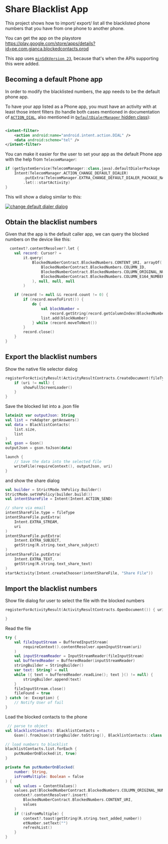 # Share Blacklist App

This project shows how to import/ export/ list all the blacklisted phone numbers that you have from
one phone to another phone.

You can get the app on the playstore https://play.google.com/store/apps/details?id=pe.com.gianca.blockedcontacts.prod

This app uses [`minSdkVersion 23`](app/build.gradle), because that's when the APIs supporting this
were added.

## Becoming a default Phone app

In order to modify the blacklisted numbers, the app needs to be the default phone app.

To have your app listed as a Phone app, you must have an activity with at least those intent
filters (to handle both cases mentioned in documentation of [`ACTION_DIAL`][1], also mentioned
in [`DefaultDialerManager` hidden class][2]):

```xml

<intent-filter>
    <action android:name="android.intent.action.DIAL" />
    <data android:scheme="tel" />
</intent-filter>
```

You can make it easier for the user to set your app as the default Phone app with the help
from `TelecomManager`:

```kotlin
if (getSystemService(TelecomManager::class.java).defaultDialerPackage != packageName) {
    Intent(TelecomManager.ACTION_CHANGE_DEFAULT_DIALER)
        .putExtra(TelecomManager.EXTRA_CHANGE_DEFAULT_DIALER_PACKAGE_NAME, packageName)
        .let(::startActivity)
}
```

This will show a dialog similar to this:

[![change default dialer dialog][4]][4]

## Obtain the blacklist numbers

Given that the app is the default caller app, we can query the blocked numbers on the device like
this:

```kotlin
  context?.contentResolver?.let {
    val record: Cursor? =
        it.query(
            BlockedNumberContract.BlockedNumbers.CONTENT_URI, arrayOf(
                BlockedNumberContract.BlockedNumbers.COLUMN_ID,
                BlockedNumberContract.BlockedNumbers.COLUMN_ORIGINAL_NUMBER,
                BlockedNumberContract.BlockedNumbers.COLUMN_E164_NUMBER
            ), null, null, null
        )

    if (record != null && record.count != 0) {
        if (record.moveToFirst()) {
            do {
                val blockNumber =
                    record.getString(record.getColumnIndex(BlockedNumberContract.BlockedNumbers.COLUMN_ORIGINAL_NUMBER))
                list.add(blockNumber)
            } while (record.moveToNext())
        }
        record.close()
    }
}
```

## Export the blacklist numbers

Show the native file selector dialog

```kotlin
registerForActivityResult(ActivityResultContracts.CreateDocument(fileType)) { uri ->
    if (uri != null) {
        showFullScreenLoader()
    }
}

```

Save the blocked list into a .json file

```kotlin
lateinit var outputJson: String
val list = rvAdapter.getAnswers()
val data = BlacklistContacts(
    list.size,
    list
)
val gson = Gson()
outputJson = gson.toJson(data)

launch {
    // Save the data into the selected file
    writeFile(requireContext(), outputJson, uri)
}

```

and show the share dialog

```kotlin
val builder = StrictMode.VmPolicy.Builder()
StrictMode.setVmPolicy(builder.build())
val intentShareFile = Intent(Intent.ACTION_SEND)

// share via email
intentShareFile.type = fileType
intentShareFile.putExtra(
    Intent.EXTRA_STREAM,
    uri
)
intentShareFile.putExtra(
    Intent.EXTRA_SUBJECT,
    getString(R.string.text_share_subject)
)
intentShareFile.putExtra(
    Intent.EXTRA_TEXT,
    getString(R.string.text_share_text)
)
startActivity(Intent.createChooser(intentShareFile, "Share File"))
```

## Import the blacklist numbers

Show file dialog for user to select the file with the blocked numbers

```kotlin
registerForActivityResult(ActivityResultContracts.OpenDocument()) { uri ->

}

```

Read the file

```kotlin
try {
    val fileInputStream = BufferedInputStream(
        requireContext().contentResolver.openInputStream(uri)
    )
    val inputStreamReader = InputStreamReader(fileInputStream)
    val bufferedReader = BufferedReader(inputStreamReader)
    stringBuilder = StringBuilder()
    var text: String? = null
    while ({ text = bufferedReader.readLine(); text }() != null) {
        stringBuilder.append(text)
    }
    fileInputStream.close()
    fileFound = true
} catch (e: Exception) {
    // Notify User of fail
}
```

Load the blocked contacts to the phone

```kotlin
 // parse to object
val blacklistContacts: BlacklistContacts =
    Gson().fromJson(stringBuilder.toString(), BlacklistContacts::class.java)

// load numbers to blacklist
blacklistContacts.list.forEach {
    putNumberOnBlocked(it, true)
}

private fun putNumberOnBlocked(
    number: String,
    isFromMultiple: Boolean = false
) {
    val values = ContentValues()
    values.put(BlockedNumberContract.BlockedNumbers.COLUMN_ORIGINAL_NUMBER, number)
    context?.contentResolver?.insert(
        BlockedNumberContract.BlockedNumbers.CONTENT_URI,
        values
    )
    if (!isFromMultiple) {
        context?.toast(getString(R.string.text_added_number))
        etNumber.setText("")
        refreshList()
    }
}
```

[1]: https://developer.android.com/reference/android/content/Intent.html#ACTION_DIAL

[2]: https://android.googlesource.com/platform/frameworks/base/+/master/telecomm/java/android/telecom/DefaultDialerManager.java#144

[4]: docs/dialog.jpg
